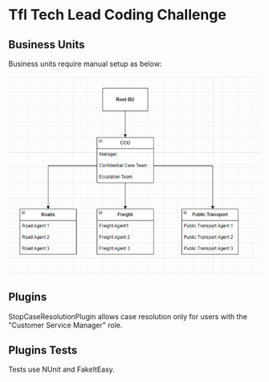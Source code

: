 # Tfl Tech Lead Coding Challenge

## Business Units

Business units require manual setup as below:

![image][def]

[def]: Business_Units.png

## Plugins

StopCaseResolutionPlugin allows case resolution only for users with the "Customer Service Manager" role.

## Plugins Tests

Tests use NUnit and FakeItEasy.